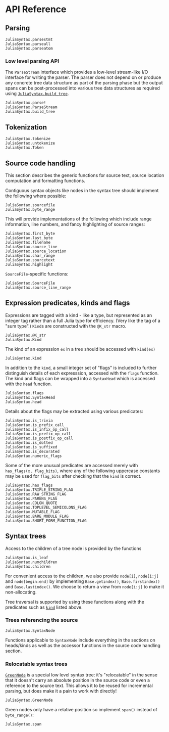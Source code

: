 # API Reference

## Parsing

```@docs
JuliaSyntax.parsestmt
JuliaSyntax.parseall
JuliaSyntax.parseatom
```

### Low level parsing API

The `ParseStream` interface which provides a low-level stream-like I/O
interface for writing the parser. The parser does not depend on or produce any
concrete tree data structure as part of the parsing phase but the output spans
can be post-processed into various tree data structures as required using
[`JuliaSyntax.build_tree`](@ref).

```@docs
JuliaSyntax.parse!
JuliaSyntax.ParseStream
JuliaSyntax.build_tree
```

## Tokenization

```@docs
JuliaSyntax.tokenize
JuliaSyntax.untokenize
JuliaSyntax.Token
```

## Source code handling

This section describes the generic functions for source text, source location
computation and formatting functions.

Contiguous syntax objects like nodes in the syntax tree should implement the
following where possible:

```@docs
JuliaSyntax.sourcefile
JuliaSyntax.byte_range
```

This will provide implementations of the following which include range
information, line numbers, and fancy highlighting of source ranges:

```@docs
JuliaSyntax.first_byte
JuliaSyntax.last_byte
JuliaSyntax.filename
JuliaSyntax.source_line
JuliaSyntax.source_location
JuliaSyntax.char_range
JuliaSyntax.sourcetext
JuliaSyntax.highlight
```

`SourceFile`-specific functions:

```@docs
JuliaSyntax.SourceFile
JuliaSyntax.source_line_range
```

## Expression predicates, kinds and flags

Expressions are tagged with a kind - like a type, but represented as an integer
tag rather than a full Julia type for efficiency. (Very like the tag of a "sum
type".) `Kind`s are constructed with the `@K_str` macro.

```@docs
JuliaSyntax.@K_str
JuliaSyntax.Kind
```

The kind of an expression `ex` in a tree should be accessed with `kind(ex)`

```@docs
JuliaSyntax.kind
```

In addition to the `kind`, a small integer set of "flags" is included to
further distinguish details of each expresssion, accessed with the `flags`
function. The kind and flags can be wrapped into a `SyntaxHead` which is
accessed with the `head` function.

```@docs
JuliaSyntax.flags
JuliaSyntax.SyntaxHead
JuliaSyntax.head
```

Details about the flags may be extracted using various predicates:

```@docs
JuliaSyntax.is_trivia
JuliaSyntax.is_prefix_call
JuliaSyntax.is_infix_op_call
JuliaSyntax.is_prefix_op_call
JuliaSyntax.is_postfix_op_call
JuliaSyntax.is_dotted
JuliaSyntax.is_suffixed
JuliaSyntax.is_decorated
JuliaSyntax.numeric_flags
```

Some of the more unusual predicates are accessed merely with `has_flags(x,
flag_bits)`, where any of the following uppercase constants may be used for
`flag_bits` after checking that the `kind` is correct.

```@docs
JuliaSyntax.has_flags
JuliaSyntax.TRIPLE_STRING_FLAG
JuliaSyntax.RAW_STRING_FLAG
JuliaSyntax.PARENS_FLAG
JuliaSyntax.COLON_QUOTE
JuliaSyntax.TOPLEVEL_SEMICOLONS_FLAG
JuliaSyntax.MUTABLE_FLAG
JuliaSyntax.BARE_MODULE_FLAG
JuliaSyntax.SHORT_FORM_FUNCTION_FLAG
```

## Syntax trees

Access to the children of a tree node is provided by the functions

```@docs
JuliaSyntax.is_leaf
JuliaSyntax.numchildren
JuliaSyntax.children
```

For convenient access to the children, we also provide `node[i]`, `node[i:j]`
and `node[begin:end]` by implementing `Base.getindex()`, `Base.firstindex()` and
`Base.lastindex()`. We choose to return a view from `node[i:j]` to make it
non-allocating.

Tree traversal is supported by using these functions along with the predicates
such as [`kind`](@ref) listed above.

### Trees referencing the source

```@docs
JuliaSyntax.SyntaxNode
```

Functions applicable to `SyntaxNode` include everything in the sections on
heads/kinds as well as the accessor functions in the source code handling
section.

### Relocatable syntax trees

[`GreenNode`](@ref) is a special low level syntax tree: it's "relocatable" in
the sense that it doesn't carry an absolute position in the source code or even
a reference to the source text. This allows it to be reused for incremental
parsing, but does make it a pain to work with directly!

```@docs
JuliaSyntax.GreenNode
```

Green nodes only have a relative position so implement `span()` instead of
`byte_range()`:

```@docs
JuliaSyntax.span
```
